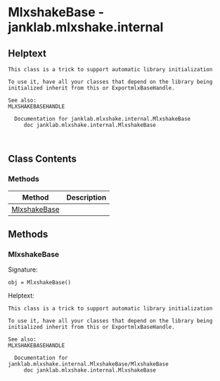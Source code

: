 # MlxshakeBase - janklab.mlxshake.internal

## Helptext

```text
This class is a trick to support automatic library initialization

To use it, have all your classes that depend on the library being
initialized inherit from this or ExportmlxBaseHandle.

See also:
MLXSHAKEBASEHANDLE

  Documentation for janklab.mlxshake.internal.MlxshakeBase
     doc janklab.mlxshake.internal.MlxshakeBase



```

## Class Contents

### Methods

| Method | Description |
| -------- | ----------- |
| [MlxshakeBase](#janklab.mlxshake.internal.MlxshakeBase.MlxshakeBase) |  |

## Methods

<a name="janklab.mlxshake.internal.MlxshakeBase.MlxshakeBase"></a>
### MlxshakeBase

Signature:
```
obj = MlxshakeBase()
```

Helptext:

```text
This class is a trick to support automatic library initialization

To use it, have all your classes that depend on the library being
initialized inherit from this or ExportmlxBaseHandle.

See also:
MLXSHAKEBASEHANDLE

  Documentation for janklab.mlxshake.internal.MlxshakeBase/MlxshakeBase
     doc janklab.mlxshake.internal.MlxshakeBase


```


